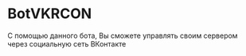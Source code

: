 # BotVKRCON
С помощью данного бота, Вы сможете управлять своим сервером через социальную сеть ВКонтакте
